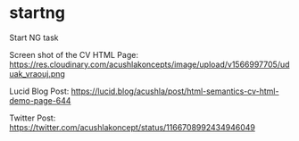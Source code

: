 # startng
Start NG task

Screen shot of the CV HTML Page:
https://res.cloudinary.com/acushlakoncepts/image/upload/v1566997705/uduak_vraouj.png

Lucid Blog Post:
https://lucid.blog/acushla/post/html-semantics-cv-html-demo-page-644

Twitter Post:
https://twitter.com/acushlakoncept/status/1166708992434946049
